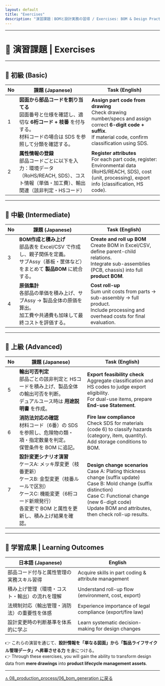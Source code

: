 ```yaml
---
layout: default
title: "Exercises"
description: "演習課題：BOMと設計実務の習得 / Exercises: BOM & Design Practice"
---
```


---

# 🧪 演習課題 | Exercises

---

## 📘 初級 (Basic)

| No | 課題 (Japanese) | Task (English) |
|----|-----------------|----------------|
| 1 | **図面から部品コードを割り当てる**<br>図面番号と仕様を確認し、適切な **6桁コード + 枝番** を付与する。<br>材料コードの場合は SDS を参照して分類を確認する。 | **Assign part code from drawing**<br>Check drawing number/specs and assign correct **6-digit code + suffix**.<br>If material code, confirm classification using SDS. |
| 2 | **属性情報の登録**<br>部品コードごとに以下を入力：環境データ（RoHS/REACH, SDS）、コスト情報（単価・加工費）、輸出関連（該非判定・HSコード） | **Register attributes**<br>For each part code, register: Environmental data (RoHS/REACH, SDS), cost (unit, processing), export info (classification, HS code). |

---

## 📗 中級 (Intermediate)

| No | 課題 (Japanese) | Task (English) |
|----|-----------------|----------------|
| 3 | **BOM作成と積み上げ**<br>部品表を Excel/CSV で作成し、親子関係を定義。<br>サブAssy（基板・筐体など）をまとめて **製品BOM** に統合する。 | **Create and roll up BOM**<br>Create BOM in Excel/CSV, define parent-child relations.<br>Integrate sub-assemblies (PCB, chassis) into full **product BOM**. |
| 4 | **原価集計**<br>各部品の単価を積み上げ、サブAssy → 製品全体の原価を算出。<br>加工費や共通費も加味して最終コストを評価する。 | **Cost roll-up**<br>Sum unit costs from parts → sub-assembly → full product.<br>Include processing and overhead costs for final evaluation. |

---

## 📕 上級 (Advanced)

| No | 課題 (Japanese) | Task (English) |
|----|-----------------|----------------|
| 5 | **輸出可否判定**<br>部品ごとの該非判定と HSコードを積み上げ、製品全体の輸出可否を判断。<br>デュアルユース時は **用途説明書** を作成。 | **Export feasibility check**<br>Aggregate classification and HS codes to judge export eligibility.<br>For dual-use items, prepare **End-use Statement**. |
| 6 | **消防法対応の確認**<br>材料コード（6番）の SDS を参照し、危険物の類・項・指定数量を判定。<br>保管条件を BOM に追記。 | **Fire law compliance**<br>Check SDS for materials (code 6) to classify hazards (category, item, quantity).<br>Add storage conditions to BOM. |
| 7 | **設計変更シナリオ演習**<br>ケースA: メッキ厚変更（枝番更新）<br>ケースB: 金型変更（枝番ルールで区別）<br>ケースC: 機能変更（6桁コード新規発行）<br>各変更で BOM と属性を更新し、積み上げ結果を確認。 | **Design change scenarios**<br>Case A: Plating thickness change (suffix update)<br>Case B: Mold change (suffix distinction)<br>Case C: Functional change (new 6-digit code)<br>Update BOM and attributes, then check roll-up results. |

---

## 🎯 学習成果 | Learning Outcomes

| 日本語 (Japanese) | English |
|-------------------|---------|
| 部品コード付与と属性管理の実務スキル習得 | Acquire skills in part coding & attribute management |
| 積み上げ管理（環境・コスト・輸出）の流れを理解 | Understand roll-up flow (environment, cost, export) |
| 法規制対応（輸出管理・消防法）の重要性を体感 | Experience importance of legal compliance (export/fire law) |
| 設計変更時の判断基準を体系的に学ぶ | Learn systematic decision-making for design changes |

👉 これらの演習を通じて、**設計情報を「単なる図面」から「製品ライフサイクル管理データ」へ昇華させる力** を身につける。  
👉 Through these exercises, you will gain the ability to transform design data from **mere drawings** into **product lifecycle management assets**.  

---

[🔝 08_production_process/06_bom_generation に戻る ](./)

